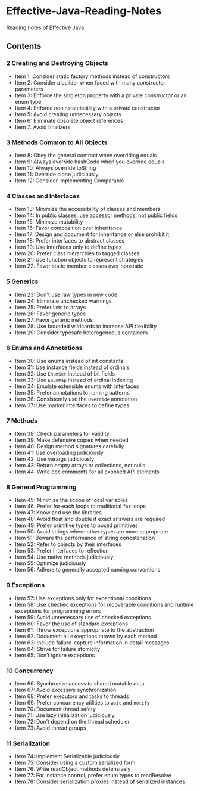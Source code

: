 # Effective-Java-Reading-Notes
Reading notes of Effective Java.

## Contents
### 2 Creating and Destroying Objects
* Item 1: Consider static factory methods instead of constructors
* Item 2: Consider a builder when faced with many constructor parameters
* Item 3: Enforce the singleton property with a private constructor or an enum type
* Item 4: Enforce noninstantiability with a private constructor
* Item 5: Avoid creating unnecessary objects
* Item 6: Eliminate obsolete object references
* Item 7: Avoid finalizers
### 3 Methods Common to All Objects
* Item 8: Obey the general contract when overriding equals
* Item 9: Always override hashCode when you override equals
* Item 10: Always override toString
* Item 11: Override clone judiciously
* Item 12: Consider implementing Comparable
### 4 Classes and Interfaces
* Item 13: Minimize the accessibility of classes and members
* Item 14: In public classes, use accessor methods, not public fields
* Item 15: Minimize mutability
* Item 16: Favor composition over inheritance
* Item 17: Design and document for inheritance or else prohibit it
* Item 18: Prefer interfaces to abstract classes
* Item 19: Use interfaces only to define types
* Item 20: Prefer class hierarchies to tagged classes
* Item 21: Use function objects to represent strategies
* Item 22: Favor static member classes over nonstatic
### 5 Generics
* Item 23: Don't use raw types in new code
* Item 24: Eliminate unchecked warnings
* Item 25: Prefer lists to arrays
* Item 26: Favor generic types
* Item 27: Favor generic methods
* Item 28: Use bounded wildcards to increase API flexibility
* Item 29: Consider typesafe heterogeneous containers
### 6 Enums and Annotations
* Item 30: Use enums instead of int constants
* Item 31: Use instance fields instead of ordinals
* Item 32: Use `EnumSet` instead of bit fields
* Item 33: Use `EnumMap` instead of ordinal indexing
* Item 34: Emulate extensible enums with interfaces
* Item 35: Prefer annotations to naming patterns
* Item 36: Consistently use the `Override` annotation
* Item 37: Use marker interfaces to define types
### 7 Methods
* Item 38: Check parameters for validity
* Item 39: Make defensive copies when needed
* Item 40: Design method signatures carefully
* Item 41: Use overloading judiciously
* Item 42: Use varargs judiciously
* Item 43: Return empty arrays or collections, not nulls
* Item 44: Write doc comments for all exposed API elements
### 8 General Programming
* Item 45: Minimize the scope of local variables
* Item 46: Prefer for-each loops to traditional `for` loops
* Item 47: Know and use the libraries
* Item 48: Avoid float and double if exact answers are required
* Item 49: Prefer primitive types to boxed primitives
* Item 50: Avoid strings where other types are more appropriate
* Item 51: Beware the performance of string concatenation
* Item 52: Refer to objects by their interfaces
* Item 53: Prefer interfaces to reflection
* Item 54: Use native methods judiciously
* Item 55: Optimize judiciously
* Item 56: Adhere to generally accepted naming conventions
### 9 Exceptions
* Item 57: Use exceptions only for exceptional conditions
* Item 58: Use checked exceptions for recoverable conditions and runtime exceptions for programming errors
* Item 59: Avoid unnecessary use of checked exceptions
* Item 60: Favor the use of standard exceptions
* Item 61: Throw exceptions appropriate to the abstraction
* Item 62: Document all exceptions thrown by each method
* Item 63: Include failure-capture information in detail messages
* Item 64: Strive for failure atomicity
* Item 65: Don’t ignore exceptions
### 10 Concurrency
* Item 66: Synchronize access to shared mutable data
* Item 67: Avoid excessive synchronization
* Item 68: Prefer executors and tasks to threads
* Item 69: Prefer concurrency utilities to `wait` and `notify`
* Item 70: Document thread safety
* Item 71: Use lazy initialization judiciously
* Item 72: Don’t depend on the thread scheduler
* Item 73: Avoid thread groups
### 11 Serialization
* Item 74: Implement Serializable judiciously
* Item 75: Consider using a custom serialized form
* Item 76: Write readObject methods defensively
* Item 77: For instance control, prefer enum types to readResolve
* Item 78: Consider serialization proxies instead of serialized instances